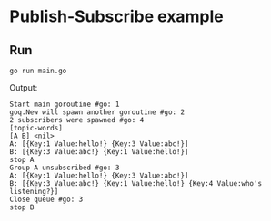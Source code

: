 # Publish-Subscribe example

## Run

```console
go run main.go
```

Output:

```console
Start main goroutine #go: 1
goq.New will spawn another goroutine #go: 2
2 subscribers were spawned #go: 4
[topic-words]
[A B] <nil>
A: [{Key:1 Value:hello!} {Key:3 Value:abc!}]
B: [{Key:3 Value:abc!} {Key:1 Value:hello!}]
stop A
Group A unsubscribed #go: 3
A: [{Key:1 Value:hello!} {Key:3 Value:abc!}]
B: [{Key:3 Value:abc!} {Key:1 Value:hello!} {Key:4 Value:who's listening?}]
Close queue #go: 3
stop B
```
